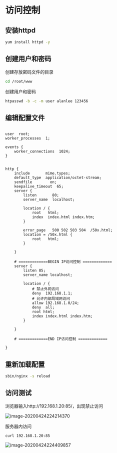 # 访问控制

## 安装httpd

```sh
yum install httpd -y
```



## 创建用户和密码

创建存放密码文件的目录

```sh
cd /root/www
```

创建用户和密码

```sh
htpasswd -b -c -m user alanlee 123456
```





## 编辑配置文件

```

user  root;
worker_processes  1;

events {
    worker_connections  1024;
}


http {
    include       mime.types;
    default_type  application/octet-stream;
    sendfile        on;
    keepalive_timeout  65;
    server {
        listen       80;
        server_name  localhost;

        location / {
            root   html;
            index  index.html index.htm;
        }

        error_page   500 502 503 504  /50x.html;
        location = /50x.html {
            root   html;
        }

    }
	
	# =============BEGIN IP访问控制 =============	
	server {
		listen 85;
		server_name localhost;
		
		location / {
			# 禁止外网访问
			deny  192.168.1.1;
			# 允许内部局域网访问
			allow 192.168.1.0/24;
			deny  all;
			root html;
			index index.html index.htm;
		}

    }
	
	# =============END IP访问控制 =============

}

```



## 重新加载配置

```sh
sbin/nginx -s reload
```



## 访问测试

浏览器输入http://192.168.1.20:85/，出现禁止访问

![image-20200424224214370](https://alanlee-image-bed.oss-cn-shenzhen.aliyuncs.com/note_images/20200424224222-227178.png)

服务器内访问

```
curl 192.168.1.20:85
```

![image-20200424224409857](https://alanlee-image-bed.oss-cn-shenzhen.aliyuncs.com/note_images/20200424224410-308849.png)